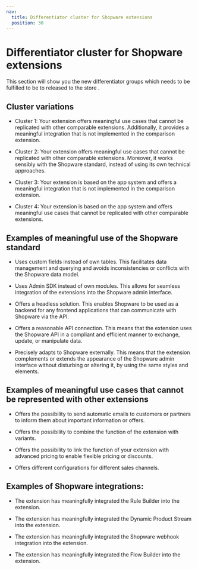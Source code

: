 ```yaml
---
nav:
  title: Differentiator cluster for Shopware extensions
  position: 30
---
```


# Differentiator cluster for Shopware extensions

This section will show you the new differentiator groups which needs to be fulfilled to be to released to the store .

## Cluster variations

* Cluster 1: Your extension offers meaningful use cases that cannot be replicated with other comparable extensions. Additionally, it provides a meaningful integration that is not implemented in the comparison extension.

* Cluster 2: Your extension offers meaningful use cases that cannot be replicated with other comparable extensions. Moreover, it works sensibly with the Shopware standard, instead of using its own technical approaches.

* Cluster 3: Your extension is based on the app system and offers a meaningful integration that is not implemented in the comparison extension.

* Cluster 4: Your extension is based on the app system and offers meaningful use cases that cannot be replicated with other comparable extensions.


## Examples of meaningful use of the Shopware standard 

* Uses custom fields instead of own tables. This facilitates data management and querying and avoids inconsistencies or conflicts with the Shopware data model.

* Uses Admin SDK instead of own modules. This allows for seamless integration of the extensions into the Shopware admin interface.

* Offers a headless solution. This enables Shopware to be used as a backend for any frontend applications that can communicate with Shopware via the API.

* Offers a reasonable API connection. This means that the extension uses the Shopware API in a compliant and efficient manner to exchange, update, or manipulate data.

* Precisely adapts to Shopware externally. This means that the extension complements or extends the appearance of the Shopware admin interface without disturbing or altering it, by using the same styles and elements.


## Examples of meaningful use cases that cannot be represented with other extensions

* Offers the possibility to send automatic emails to customers or partners to inform them about important information or offers.

* Offers the possibility to combine the function of the extension with variants.

* Offers the possibility to link the function of your extension with advanced pricing to enable flexible pricing or discounts.

* Offers different configurations for different sales channels.


## Examples of Shopware integrations:

* The extension has meaningfully integrated the Rule Builder into the extension.

* The extension has meaningfully integrated the Dynamic Product Stream into the extension.

* The extension has meaningfully integrated the Shopware webhook integration into the extension.

* The extension has meaningfully integrated the Flow Builder into the extension.
